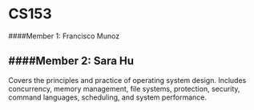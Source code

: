 # CS153

####Member 1: Francisco Munoz

####Member 2: Sara Hu
------------------------------
Covers the principles and practice of operating system design. Includes concurrency, memory management, file systems, protection, security, command languages, scheduling, and system performance.
